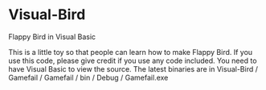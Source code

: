 Visual-Bird
===========

Flappy Bird in Visual Basic

This is a little toy so that people can learn how to make Flappy Bird. If you use this code, please give credit if you use any code included.
 You need to have Visual Basic to view the source. The latest binaries are in Visual-Bird / Gamefail / Gamefail / bin / Debug / Gamefail.exe
